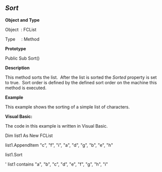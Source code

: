 _Sort_
------

**Object and Type**

Object  : FCList

Type     : Method

**Prototype**

Public Sub Sort()

**Description**

This method sorts the list.  After the list is sorted the _Sorted_ property is set to true.  Sort order is defined by the defined sort order on the machine this method is executed.

**Example**

This example shows the sorting of a simple list of characters.

**Visual Basic:**

The code in this example is written in Visual Basic.

Dim list1 As New FCList

list1.AppendItem "c", "f", "i", "a", "d", "g", "b", "e", "h"

list1.Sort

' list1 contains "a", "b", "c", "d", "e", "f", "g", "h", "i"